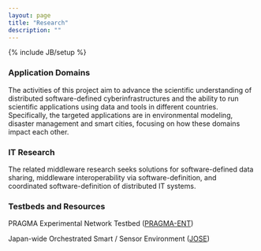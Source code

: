 ```yaml
---
layout: page
title: "Research"
description: ""
---
```

{% include JB/setup %}


### Application Domains

The activities of this project aim to advance the scientific understanding of distributed software-defined cyberinfrastructures and the ability to run scientific applications using data and tools in different countries. Specifically, the targeted applications are in environmental modeling, disaster management and smart cities, focusing on how these domains impact each other. 

### IT Research

The related middleware research seeks solutions for software-defined data sharing, middleware interoperability via software-definition, and coordinated software-definition of distributed IT systems.

### Testbeds and Resources

PRAGMA Experimental Network Testbed ([PRAGMA-ENT](https://github.com/pragmagrid/pragma_ent/wiki))

Japan-wide Orchestrated Smart / Sensor Environment ([JOSE](http://www.nict.go.jp/en/nrh/nwgn/jose.html))
